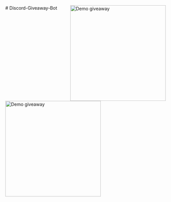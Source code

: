 <img align='right' src="https://media.discordapp.net/attachments/885873252654776340/974247764273803264/unknown.png" height="" width="300" alt="Demo giveaway">
<img align='left' src="https://media.discordapp.net/attachments/841204991221694467/974544557763084349/unknown.png" height="" width="300" alt="Demo giveaway">#   D i s c o r d - G i v e a w a y - B o t  
 